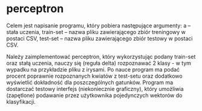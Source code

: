 # perceptron
Celem jest napisanie programu, który pobiera następujące argumenty:
a – stała uczenia,
train-set – nazwa pliku zawierającego zbiór treningowy w postaci CSV,
test-set – nazwa pliku zawierającego zbiór testowy w postaci CSV.

Należy zaimplementować perceptron, który wykorzystując podany train-set oraz stałą uczenia, nauczy się (reguła delta) rozpoznawać 2 klasy - w tym wypadku na przykładzie pliku z irysami.
Po nauce program ma podać procent poprawnie rozpoznanych kwiatów z test-setu oraz dodatkowo wyświetlić dokładność dla poszczególnych gatunków.
Program ma dostarczać testowy interfejs (niekoniecznie graficzny), który umożliwia (zapętlone) podawanie przez użytkownika pojedynczych wektorów do klasyfikacji.
